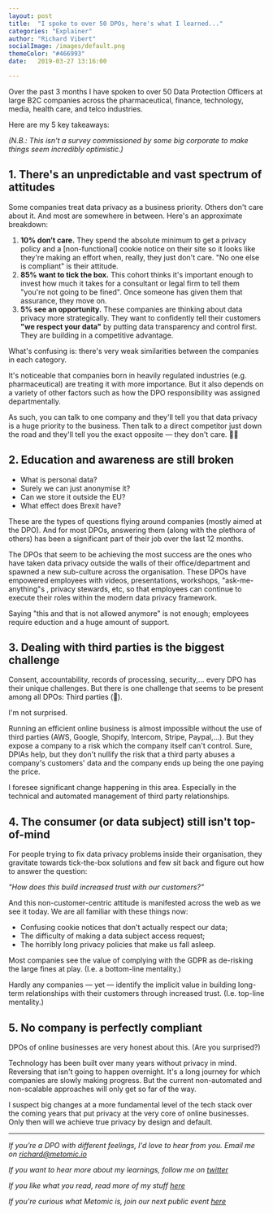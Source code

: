 ```yaml
---
layout: post
title:  "I spoke to over 50 DPOs, here's what I learned..."
categories: "Explainer"
author: "Richard Vibert"
socialImage: /images/default.png
themeColor: "#466993"
date:   2019-03-27 13:16:00

---
```


Over the past 3 months I have spoken to over 50 Data Protection Officers at large B2C companies across the pharmaceutical, finance, technology, media, health care, and telco industries.

Here are my 5 key takeaways:

*(N.B.: This isn't a survey commissioned by some big corporate to make things seem incredibly optimistic.)*

## 1. There's an unpredictable and vast spectrum of attitudes

Some companies treat data privacy as a business priority. Others don't care about it. And most are somewhere in between. Here's an approximate breakdown:

1. **10% don’t care.** They spend the absolute minimum to get a privacy policy and a [non-functional] cookie notice on their site so it looks like they're making an effort when, really, they just don't care. "No one else is compliant" is their attitude.
2. **85% want to tick the box.** This cohort thinks it's important enough to invest how much it takes for a consultant or legal firm to tell them "you're not going to be fined". Once someone has given them that assurance, they move on.
3. **5% see an opportunity.** These companies are thinking about data privacy more strategically. They want to confidently tell their customers **"we respect your data"** by putting data transparency and control first. They are building in a competitive advantage.

What's confusing is: there's very weak similarities between the companies in each category.

It's noticeable that companies born in heavily regulated industries (e.g. pharmaceutical) are treating it with more importance. But it also depends on a variety of other factors such as how the DPO responsibility was assigned departmentally. 

As such, you can talk to one company and they'll tell you that data privacy is a huge priority to the business. Then talk to a direct competitor just down the road and they'll tell you the exact opposite — they don't care. 💁‍♂️

## 2. Education and awareness are still broken

- What is personal data?
- Surely we can just anonymise it?
- Can we store it outside the EU?
- What effect does Brexit have?

These are the types of questions flying around companies (mostly aimed at the DPO). And for most DPOs, answering them (along with the plethora of others) has been a significant part of their job over the last 12 months.

The DPOs that seem to be achieving the most success are the ones who have taken data privacy outside the walls of their office/department and spawned a new sub-culture across the organisation. These DPOs have empowered employees with videos, presentations, workshops, "ask-me-anything"s , privacy stewards, etc, so that employees can continue to execute their roles within the modern data privacy framework.

Saying "this and that is not allowed anymore" is not enough; employees require eduction and a huge amount of support.

## 3. Dealing with third parties is the biggest challenge

Consent, accountability, records of processing, security,... every DPO has their unique challenges. But there is one challenge that seems to be present among all DPOs: Third parties (😬).

I'm not surprised. 

Running an efficient online business is almost impossible without the use of third parties (AWS, Google, Shopify, Intercom, Stripe, Paypal,...). But they expose a company to a risk which the company itself can't control. Sure, DPIAs help, but they don't nullify the risk that a third party abuses a company's customers' data and the company ends up being the one paying the price.

I foresee significant change happening in this area. Especially in the technical and automated management of third party relationships.

## 4. The consumer (or data subject) still isn't top-of-mind

For people trying to fix data privacy problems inside their organisation, they gravitate towards tick-the-box solutions and few sit back and figure out how to answer the question:

*"How does this build increased trust with our customers?"*

And this non-customer-centric attitude is manifested across the web as we see it today. We are all familiar with these things now:

- Confusing cookie notices that don't actually respect our data;
- The difficulty of making a data subject access request;
- The horribly long privacy policies that make us fall asleep.

Most companies see the value of complying with the GDPR as de-risking the large fines at play. (I.e. a bottom-line mentality.)

Hardly any companies — yet — identify the implicit value in building long-term relationships with their customers through increased trust. (I.e. top-line mentality.)

## 5. No company is perfectly compliant

DPOs of online businesses are very honest about this. (Are you surprised?)

Technology has been built over many years without privacy in mind. Reversing that isn't going to happen overnight. It's a long journey for which companies are slowly making progress. But the current non-automated and non-scalable approaches will only get so far of the way.

I suspect big changes at a more fundamental level of the tech stack over the coming years that put privacy at the very core of online businesses. Only then will we achieve true privacy by design and default.

---

*If you’re a DPO with different feelings, I'd love to hear from you. Email me on [richard@metomic.io](mailto:richard@metomic.io)*

*If you want to hear more about my learnings, follow me on [twitter](https://twitter.com/RichardVibert4)*

*If you like what you read, read more of my stuff [here](https://www.linkedin.com/in/richardvibert/detail/recent-activity/posts/)*

*If you're curious what Metomic is, join our next public event [here](https://www.eventbrite.co.uk/e/building-the-data-ethical-web-tickets-59101723847)*